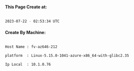 
   
#### This Page Create at:

```bash

2023-07-22 - 02:53:34 UTC

```

#### Create By Machine:

```bash

Host Name : fv-az646-212

platform  : Linux-5.15.0-1041-azure-x86_64-with-glibc2.35

Ip Local  : 10.1.0.76

```

